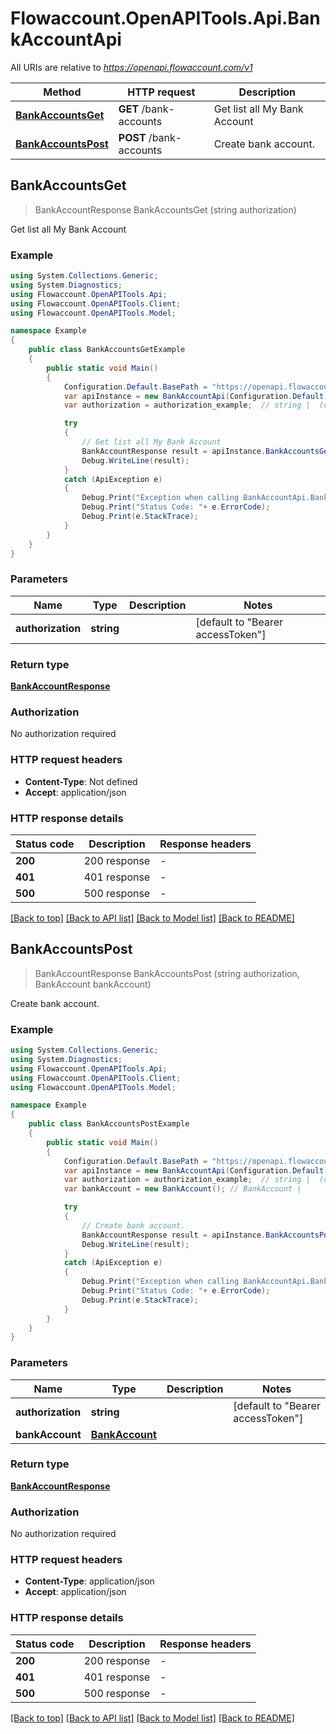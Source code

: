 # Flowaccount.OpenAPITools.Api.BankAccountApi

All URIs are relative to *https://openapi.flowaccount.com/v1*

Method | HTTP request | Description
------------- | ------------- | -------------
[**BankAccountsGet**](BankAccountApi.md#bankaccountsget) | **GET** /bank-accounts | Get list all My Bank Account
[**BankAccountsPost**](BankAccountApi.md#bankaccountspost) | **POST** /bank-accounts | Create bank account.



## BankAccountsGet

> BankAccountResponse BankAccountsGet (string authorization)

Get list all My Bank Account

### Example

```csharp
using System.Collections.Generic;
using System.Diagnostics;
using Flowaccount.OpenAPITools.Api;
using Flowaccount.OpenAPITools.Client;
using Flowaccount.OpenAPITools.Model;

namespace Example
{
    public class BankAccountsGetExample
    {
        public static void Main()
        {
            Configuration.Default.BasePath = "https://openapi.flowaccount.com/v1";
            var apiInstance = new BankAccountApi(Configuration.Default);
            var authorization = authorization_example;  // string |  (default to "Bearer accessToken")

            try
            {
                // Get list all My Bank Account
                BankAccountResponse result = apiInstance.BankAccountsGet(authorization);
                Debug.WriteLine(result);
            }
            catch (ApiException e)
            {
                Debug.Print("Exception when calling BankAccountApi.BankAccountsGet: " + e.Message );
                Debug.Print("Status Code: "+ e.ErrorCode);
                Debug.Print(e.StackTrace);
            }
        }
    }
}
```

### Parameters


Name | Type | Description  | Notes
------------- | ------------- | ------------- | -------------
 **authorization** | **string**|  | [default to &quot;Bearer accessToken&quot;]

### Return type

[**BankAccountResponse**](BankAccountResponse.md)

### Authorization

No authorization required

### HTTP request headers

- **Content-Type**: Not defined
- **Accept**: application/json

### HTTP response details
| Status code | Description | Response headers |
|-------------|-------------|------------------|
| **200** | 200 response |  -  |
| **401** | 401 response |  -  |
| **500** | 500 response |  -  |

[[Back to top]](#)
[[Back to API list]](../README.md#documentation-for-api-endpoints)
[[Back to Model list]](../README.md#documentation-for-models)
[[Back to README]](../README.md)


## BankAccountsPost

> BankAccountResponse BankAccountsPost (string authorization, BankAccount bankAccount)

Create bank account.

### Example

```csharp
using System.Collections.Generic;
using System.Diagnostics;
using Flowaccount.OpenAPITools.Api;
using Flowaccount.OpenAPITools.Client;
using Flowaccount.OpenAPITools.Model;

namespace Example
{
    public class BankAccountsPostExample
    {
        public static void Main()
        {
            Configuration.Default.BasePath = "https://openapi.flowaccount.com/v1";
            var apiInstance = new BankAccountApi(Configuration.Default);
            var authorization = authorization_example;  // string |  (default to "Bearer accessToken")
            var bankAccount = new BankAccount(); // BankAccount | 

            try
            {
                // Create bank account.
                BankAccountResponse result = apiInstance.BankAccountsPost(authorization, bankAccount);
                Debug.WriteLine(result);
            }
            catch (ApiException e)
            {
                Debug.Print("Exception when calling BankAccountApi.BankAccountsPost: " + e.Message );
                Debug.Print("Status Code: "+ e.ErrorCode);
                Debug.Print(e.StackTrace);
            }
        }
    }
}
```

### Parameters


Name | Type | Description  | Notes
------------- | ------------- | ------------- | -------------
 **authorization** | **string**|  | [default to &quot;Bearer accessToken&quot;]
 **bankAccount** | [**BankAccount**](BankAccount.md)|  | 

### Return type

[**BankAccountResponse**](BankAccountResponse.md)

### Authorization

No authorization required

### HTTP request headers

- **Content-Type**: application/json
- **Accept**: application/json

### HTTP response details
| Status code | Description | Response headers |
|-------------|-------------|------------------|
| **200** | 200 response |  -  |
| **401** | 401 response |  -  |
| **500** | 500 response |  -  |

[[Back to top]](#)
[[Back to API list]](../README.md#documentation-for-api-endpoints)
[[Back to Model list]](../README.md#documentation-for-models)
[[Back to README]](../README.md)

